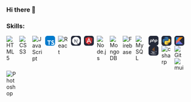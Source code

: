 ### Hi there 👋

### Skills:

<img align="left" alt="HTML5" width="26px" src="https://cdn.jsdelivr.net/gh/devicons/devicon/icons/html5/html5-original.svg" style="padding-right:8px;" />
<img align="left" alt="CSS3" width="26px" src="https://cdn.jsdelivr.net/gh/devicons/devicon/icons/css3/css3-original.svg" style="padding-right:8px;" />
<img align="left" alt="JavaScript" width="26px" src="https://cdn.jsdelivr.net/gh/devicons/devicon/icons/javascript/javascript-original.svg" style="padding-right:8px;" />
<img align="left" alt="TypeScript" width="26px" src="https://github.com/tandpfun/skill-icons/blob/main/icons/TypeScript.svg" style="padding-right:8px;" />
<img align="left" alt="React" width="26px" src="https://cdn.jsdelivr.net/gh/devicons/devicon/icons/react/react-original.svg" style="padding-right:8px;" />
<img align="left" alt="NextJS" width="26px" src="https://github.com/tandpfun/skill-icons/blob/main/icons/NextJS-Dark.svg" style="padding-right:8px;" />
<img align="left" alt="Angular" width="26px" src="https://github.com/tandpfun/skill-icons/blob/main/icons/Angular-Dark.svg" style="padding-right:8px;" />
<img align="left" alt="Node.js" width="26px" src="https://cdn.jsdelivr.net/gh/devicons/devicon/icons/nodejs/nodejs-original.svg" style="padding-right:8px;" />
<img align="left" alt="MongoDB" width="26px" src="https://cdn.jsdelivr.net/gh/devicons/devicon/icons/mongodb/mongodb-original.svg" style="padding-right:8px;" />
<img align="left" alt="Firebase" width="26px" src="https://www.vectorlogo.zone/logos/firebase/firebase-icon.svg" style="padding-right:8px;" />
<img align="left" alt="MySQL" width="26px" src="https://cdn.jsdelivr.net/gh/devicons/devicon/icons/mysql/mysql-original.svg" style="padding-right:8px;" />
<img align="left" alt="PHP" width="26px" src="https://github.com/tandpfun/skill-icons/blob/main/icons/PHP-Dark.svg" style="padding-right:8px;" />
<img align="left" alt="Python" width="26px" src="https://github.com/tandpfun/skill-icons/blob/main/icons/Python-Dark.svg" style="padding-right:8px;" />
<img align="left" alt="Kotlin" width="26px" src="https://github.com/tandpfun/skill-icons/blob/main/icons/Kotlin-Dark.svg" style="padding-right:8px;" />
<img align="left" alt="Java" width="26px" src="https://github.com/tandpfun/skill-icons/blob/main/icons/Java-Dark.svg" style="padding-right:8px;" />
<img align="left" alt="csharp" width="26px" src="https://cdn.cdnlogo.com/logos/c/27/c.svg" style="padding-right:8px;" />  
<img align="left" alt="Git" width="26px" src="https://cdn.jsdelivr.net/gh/devicons/devicon/icons/git/git-original.svg" style="padding-right:8px;" />
<img align="left" alt="mui" width="26px" src="https://cdn.cdnlogo.com/logos/m/57/material-ui.svg" style="padding-right:8px;" />
<img align="left" alt="Photoshop" width="26px" src="https://uxwing.com/wp-content/themes/uxwing/download/10-brands-and-social-media/adobe-photoshop.svg" style="padding-right:8px;" />



<!--
**younis3/younis3** is a ✨ _special_ ✨ repository because its `README.md` (this file) appears on your GitHub profile.

Here are some ideas to get you started:

- 🔭 I’m currently working on ...
- 🌱 I’m currently learning ...
- 👯 I’m looking to collaborate on ...
- 🤔 I’m looking for help with ...
- 💬 Ask me about ...
- 📫 How to reach me: ...
- 😄 Pronouns: ...
- ⚡ Fun fact: ...
-->
